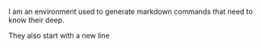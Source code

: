 I am an environment used to generate markdown commands  that need to know their deep.

They also start with a new line